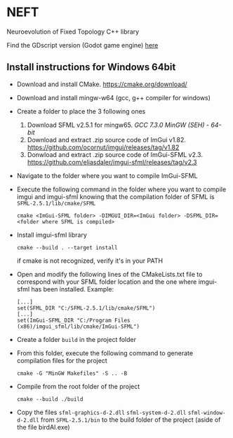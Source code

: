 # NEFT
Neuroevolution of Fixed Topology C++ library

Find the GDscript version (Godot game engine) [here](https://github.com/leopnt/neft_godot)

## Install instructions for Windows 64bit
- Download and install CMake. https://cmake.org/download/
- Download and install mingw-w64 (gcc, g++ compiler for windows)
- Create a folder to place the 3 following ones
    1) Download SFML v2.5.1 for mingw65. *GCC 7.3.0 MinGW (SEH) - 64-bit*
    2) Download and extract .zip source code of ImGui v1.82. https://github.com/ocornut/imgui/releases/tag/v1.82
    3) Donwload and extract .zip source code of ImGui-SFML v2.3. https://github.com/eliasdaler/imgui-sfml/releases/tag/v2.3
- Navigate to the folder where you want to compile ImGui-SFML
- Execute the following command in the folder where you want to compile imgui and imgui-sfml knowing that the compilation folder of SFML is `SFML-2.5.1/lib/cmake/SFML`
    ```
    cmake <ImGui-SFML folder> -DIMGUI_DIR=<ImGui folder> -DSFML_DIR=<folder where SFML is compiled>
    ```
- Install imgui-sfml library
    ```
    cmake --build . --target install
    ```
    if cmake is not recognized, verify it's in your PATH

- Open and modify the following lines of the CMakeLists.txt file to correspond with your SFML folder location and the one where imgui-sfml has been installed. Example:
    ```
    [...]
    set(SFML_DIR "C:/SFML-2.5.1/lib/cmake/SFML")
    [...]
    set(ImGui-SFML_DIR "C:/Program Files (x86)/imgui_sfml/lib/cmake/ImGui-SFML")
    ```
- Create a folder `build` in the project folder
- From this folder, execute the following command to generate compilation files for the project
    ```
    cmake -G "MinGW Makefiles" -S .. -B
    ```

- Compile from the root folder of the project
    ```
    cmake --build ./build
    ```

- Copy the files `sfml-graphics-d-2.dll` `sfml-system-d-2.dll` `sfml-window-d-2.dll` from `SFML-2.5.1/bin` to the build folder of the project (aside of the file birdAI.exe)
